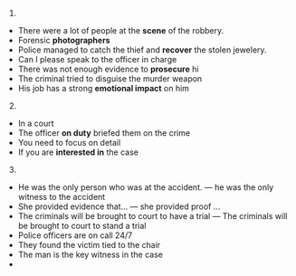 1.
- There were a lot of people at the **scene** of the robbery.
- Forensic **photographers**
-  Police managed to catch the thief and **recover** the stolen jewelery.
- Can I please speak to the officer in charge
- There was not enough evidence to **prosecure** hi
- The criminal tried to disguise the murder weapon
- His job has a strong **emotional impact** on him

2.
- In a court
- The officer **on duty** briefed them on the crime
- You need to focus on detail
- If you are **interested in** the case

3.
- He was the only person who was at the accident. — he was the only witness to the accident
- She provided evidence that… — she provided proof …
- The criminals will be brought to court to have a trial — The criminals will be brought to court to stand a trial
- Police officers are on call 24/7
- They found the victim tied to the chair
- The man is the key witness in the case
- 